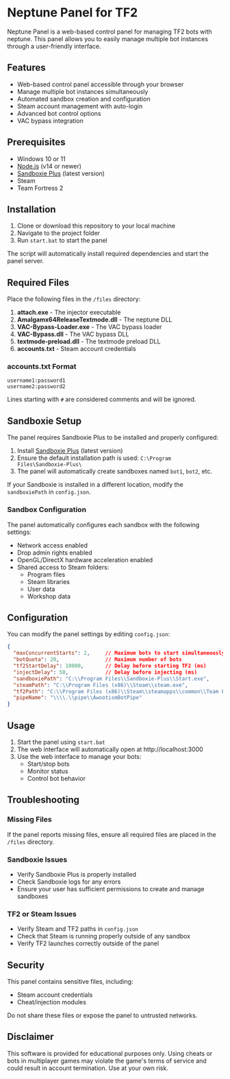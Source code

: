 # Neptune Panel for TF2

Neptune Panel is a web-based control panel for managing TF2 bots with neptune. This panel allows you to easily manage multiple bot instances through a user-friendly interface.

## Features

- Web-based control panel accessible through your browser
- Manage multiple bot instances simultaneously 
- Automated sandbox creation and configuration
- Steam account management with auto-login
- Advanced bot control options
- VAC bypass integration

## Prerequisites

- Windows 10 or 11
- [Node.js](https://nodejs.org/) (v14 or newer)
- [Sandboxie Plus](https://sandboxie-plus.com/) (latest version)
- Steam
- Team Fortress 2

## Installation

1. Clone or download this repository to your local machine
2. Navigate to the project folder
3. Run `start.bat` to start the panel

The script will automatically install required dependencies and start the panel server.

## Required Files

Place the following files in the `/files` directory:

1. **attach.exe** - The injector executable
2. **Amalgamx64ReleaseTextmode.dll** - The neptune DLL
3. **VAC-Bypass-Loader.exe** - The VAC bypass loader
4. **VAC-Bypass.dll** - The VAC bypass DLL
5. **textmode-preload.dll** - The textmode preload DLL
6. **accounts.txt** - Steam account credentials

### accounts.txt Format

```
username1:password1
username2:password2
```

Lines starting with `#` are considered comments and will be ignored.

## Sandboxie Setup

The panel requires Sandboxie Plus to be installed and properly configured:

1. Install [Sandboxie Plus](https://sandboxie-plus.com/) (latest version)
2. Ensure the default installation path is used: `C:\Program Files\Sandboxie-Plus\`
3. The panel will automatically create sandboxes named `bot1`, `bot2`, etc.

If your Sandboxie is installed in a different location, modify the `sandboxiePath` in `config.json`.

### Sandbox Configuration

The panel automatically configures each sandbox with the following settings:

- Network access enabled
- Drop admin rights enabled
- OpenGL/DirectX hardware acceleration enabled
- Shared access to Steam folders:
  - Program files
  - Steam libraries
  - User data
  - Workshop data

## Configuration

You can modify the panel settings by editing `config.json`:

```json
{
  "maxConcurrentStarts": 2,     // Maximum bots to start simultaneously
  "botQuota": 20,               // Maximum number of bots
  "tf2StartDelay": 10000,       // Delay before starting TF2 (ms)
  "injectDelay": 50,            // Delay before injecting (ms)
  "sandboxiePath": "C:\\Program Files\\Sandboxie-Plus\\Start.exe",
  "steamPath": "C:\\Program Files (x86)\\Steam\\steam.exe",
  "tf2Path": "C:\\Program Files (x86)\\Steam\\steamapps\\common\\Team Fortress 2\\tf_win64.exe",
  "pipeName": "\\\\.\\pipe\\AwootismBotPipe"
}
```

## Usage

1. Start the panel using `start.bat`
2. The web interface will automatically open at http://localhost:3000
3. Use the web interface to manage your bots:
   - Start/stop bots
   - Monitor status
   - Control bot behavior

## Troubleshooting

### Missing Files
If the panel reports missing files, ensure all required files are placed in the `/files` directory.

### Sandboxie Issues
- Verify Sandboxie Plus is properly installed
- Check Sandboxie logs for any errors
- Ensure your user has sufficient permissions to create and manage sandboxes

### TF2 or Steam Issues
- Verify Steam and TF2 paths in `config.json`
- Check that Steam is running properly outside of any sandbox
- Verify TF2 launches correctly outside of the panel

## Security

This panel contains sensitive files, including:
- Steam account credentials
- Cheat/injection modules

Do not share these files or expose the panel to untrusted networks.

## Disclaimer

This software is provided for educational purposes only. Using cheats or bots in multiplayer games may violate the game's terms of service and could result in account termination. Use at your own risk. 